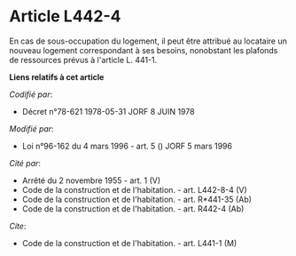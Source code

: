 # Article L442-4

En cas de sous-occupation du logement, il peut être attribué au locataire un nouveau logement correspondant à ses besoins,
nonobstant les plafonds de ressources prévus à l'article L. 441-1.

**Liens relatifs à cet article**

_Codifié par_:

  - Décret n°78-621 1978-05-31 JORF 8 JUIN 1978

_Modifié par_:

  - Loi n°96-162 du 4 mars 1996 - art. 5 () JORF 5 mars 1996

_Cité par_:

  - Arrêté du 2 novembre 1955 - art. 1 (V)
  - Code de la construction et de l'habitation. - art. L442-8-4 (V)
  - Code de la construction et de l'habitation. - art. R*441-35 (Ab)
  - Code de la construction et de l'habitation. - art. R442-4 (Ab)

_Cite_:

  - Code de la construction et de l'habitation. - art. L441-1 (M)

